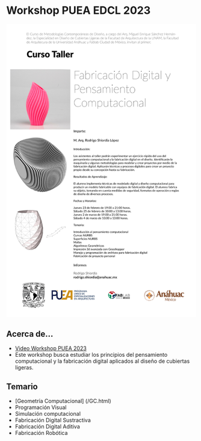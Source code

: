 # Workshop PUEA EDCL 2023
![flyer curso](images/flyer.JPG)

## Acerca de...
* [Video Workshop PUEA 2023](https://redanahuac.zoom.us/j/9185848859)
* Este workshop busca estudiar los principios del pensamiento computacional y la fabricación digital aplicados al diseño de cubiertas ligeras.

## Temario

* [Geometría Computacional] (/GC.html)
* Programación Visual
* Simulación computacional
* Fabricación Digital Sustractiva
* Fabricación Digital Aditiva
* Fabricación Robótica
